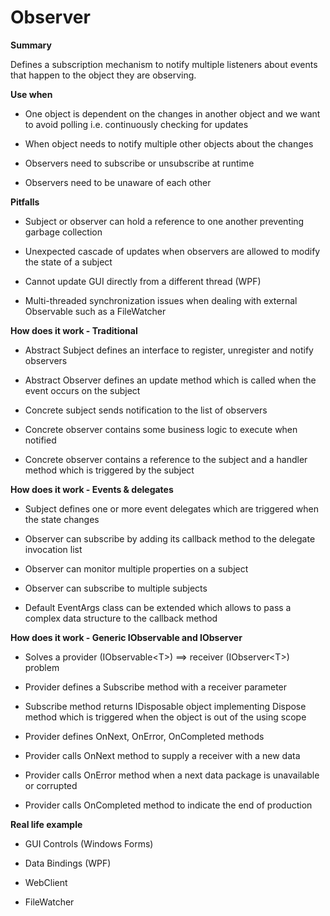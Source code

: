 # Observer

<b>Summary</b>

Defines a subscription mechanism to notify multiple listeners about events that happen to the object  they are observing.  

<b>Use when</b>

* One object is dependent on the changes in another object and we want to avoid polling i.e. continuously checking for updates

* When object needs to notify multiple other objects about the changes

* Observers need to subscribe or unsubscribe at runtime

* Observers need to be unaware of each other

<b>Pitfalls</b>

* Subject or observer can hold a reference to one another preventing garbage collection

* Unexpected cascade of updates when observers are allowed to modify the state of a subject

* Cannot update GUI directly from a different thread
  (WPF)
  
* Multi-threaded synchronization issues when dealing with external Observable such as  a FileWatcher
  
<b>How does it work - Traditional</b>

* Abstract Subject defines an interface to register, unregister and notify observers

* Abstract Observer defines an update method which is called when the event occurs on the subject

* Concrete subject sends notification to the list of observers

* Concrete observer contains some business logic to execute when notified

* Concrete observer contains a reference to the subject and a handler method which is triggered by the subject

<b>How does it work - Events & delegates</b>

* Subject defines one or more event delegates which are triggered when the state changes

* Observer can subscribe by adding its callback method to the delegate invocation list

* Observer can monitor multiple properties on a subject

* Observer can subscribe to multiple subjects

* Default EventArgs class can be extended which allows to pass a complex data structure to the callback method

<b>How does it work - Generic IObservable and IObserver</b>

* Solves a provider (IObservable\<T\>) ==> receiver (IObserver\<T\>) problem

* Provider defines a Subscribe method with a receiver parameter

* Subscribe method returns IDisposable object implementing Dispose method which is triggered when the object is out of the using scope

* Provider defines OnNext, OnError, OnCompleted methods

* Provider calls OnNext method to supply a receiver with a new data

* Provider calls OnError method when a next data package is unavailable or corrupted

* Provider calls OnCompleted method to indicate the end of production 

<b>Real life example</b>

* GUI Controls (Windows Forms)

* Data Bindings (WPF)

* WebClient

* FileWatcher
